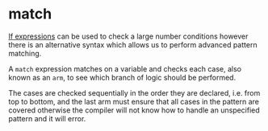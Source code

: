 # match

[If expressions](if-expressions.md) can be used to check a large number conditions however there is an alternative syntax which allows us to perform advanced pattern matching.

A `match` expression matches on a variable and checks each case, also known as an `arm`, to see which branch of logic should be performed. 

The cases are checked sequentially in the order they are declared, i.e. from top to bottom, and the last arm must ensure that all cases in the pattern are covered otherwise the compiler will not know how to handle an unspecified pattern and it will error.


